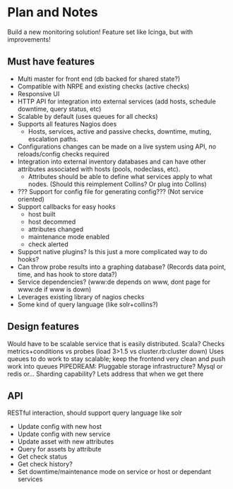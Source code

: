 Plan and Notes
==============

Build a new monitoring solution! Feature set like Icinga, but with improvements!

## Must have features

* Multi master for front end (db backed for shared state?)
* Compatible with NRPE and existing checks (active checks)
* Responsive UI
* HTTP API for integration into external services (add hosts, schedule downtime, query status, etc)
* Scalable by default (uses queues for all checks)
* Supports all features Nagios does
  * Hosts, services, active and passive checks, downtime, muting, escalation paths.
* Configurations changes can be made on a live system using API, no reloads/config checks required
* Integration into external inventory databases and can have other attributes associated with hosts (pools, nodeclass, etc).
  * Attributes should be able to define what services apply to what nodes. (Should this reimplement Collins? Or plug into Collins)
* ??? Support for config file for generating config??? (Not service oriented)
* Support callbacks for easy hooks
  * host built
  * host decommed
  * attributes changed
  * maintenance mode enabled
  * check alerted
* Support native plugins? Is this just a more complicated way to do hooks?
* Can throw probe results into a graphing database? (Records data point, time, and has hook to store data?)
* Service dependencies? (www:de depends on www, dont page for www:de if www is down)
* Leverages existing library of nagios checks
* Some kind of query language (like solr+collins?)

## Design features

Would have to be scalable service that is easily distributed. Scala?
Checks metrics+conditions vs probes (load 3>1.5 vs cluster.rb:cluster down)
Uses queues to do work to stay scalable; keep the frontend very clean and push work into queues
PIPEDREAM: Pluggable storage infrastructure? Mysql or redis or... Sharding capability? Lets address that when we get there

## API

RESTful interaction, should support query language like solr

* Update config with new host
* Update config with new service
* Update asset with new attributes
* Query for assets by attribute
* Get check status
* Get check history?
* Set downtime/maintenance mode on service or host or dependant services





